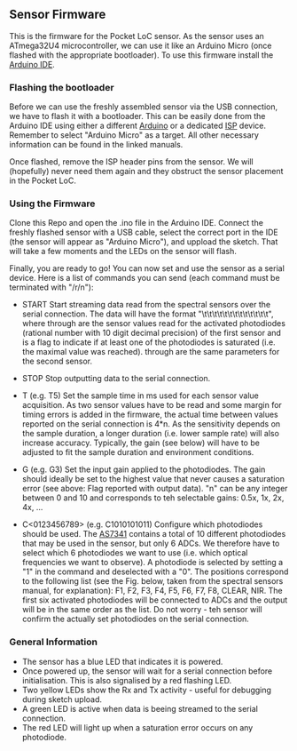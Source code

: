 ## Sensor Firmware
This is the firmware for the Pocket LoC sensor. As the sensor uses an ATmega32U4 microcontroller, we can use it like an Arduino Micro (once flashed with the appropriate bootloader). To use this firmware install the [Arduino IDE](https://www.arduino.cc/en/software).

### Flashing the bootloader
Before we can use the freshly assembled sensor via the USB connection, we have to flash it with a bootloader. This can be easily done from the Arduino IDE using either a different [Arduino](https://docs.arduino.cc/built-in-examples/arduino-isp/ArduinoISP#the-bootloader) or a dedicated [ISP](https://docs.arduino.cc/hacking/software/Bootloader#burning-the-bootloader) device. Remember to select "Arduino Micro" as a target. All other necessary information can be found in the linked manuals.

Once flashed, remove the ISP header pins from the sensor. We will (hopefully) never need them again and they obstruct the sensor placement in the Pocket LoC.

### Using the Firmware
Clone this Repo and open the .ino file in the Arduino IDE. Connect the freshly flashed sensor with a USB cable, select the correct port in the IDE (the sensor will appear as "Arduino Micro"), and uppload the sketch. That will take a few moments and the LEDs on the sensor will flash.

Finally, you are ready to go! You can now set and use the sensor as a serial device. Here is a list of commands you can send (each command must be terminated with "/r/n"):

- START
  Start streaming data read from the spectral sensors over the serial connection. The data will have the format "<A0>\t<B0>\t<C0>\t<D0>\t<E0>\t<F0>\t<X0>\t<A1>\t<B1>\t<C1>\t<D1>\t<E1>\t<F1>\t<X1>", where <A0> through <F0> are the sensor values read for the activated photodiodes (rational number with 10 digit decimal precision) of the first sensor and <X0> is a flag to indicate if at least one of the photodiodes is saturated (i.e. the maximal value was reached). <A1> through <X1> are the same parameters for the second sensor.
 
- STOP
  Stop outputting data to the serial connection.
  
- T<n> (e.g. T5)
  Set the sample time in ms used for each sensor value acquisition. As two sensor values have to be read and some margin for timing errors is added in the firmware, the actual time between values reported on the serial connection is 4*n. As the sensitivity depends on the sample duration, a longer duration (i.e. lower sample rate) will also increase accuracy. Typically, the gain (see below) will have to be adjusted to fit the sample duration and environment conditions.
  
- G<n> (e.g. G3)
  Set the input gain applied to the photodiodes. The gain should ideally be set to the highest value that never causes a saturation error (see above: Flag reported with output data). "n" can be any integer between 0 and 10 and corresponds to teh selectable gains: 0.5x, 1x, 2x, 4x, ...
  
- C<0123456789> (e.g. C1010101011)
  Configure which photodiodes should be used. The [AS7341](https://ams.com/en/as7341) contains a total of 10 different photodiodes that may be used in the sensor, but only 6 ADCs. We therefore have to select which 6 photodiodes we want to use (i.e. which optical frequencies we want to observe). A photodiode is selected by setting a "1" in the command and deselected with a "0". The positions correspond to the following list (see the Fig. below, taken from the spectral sensors manual, for explanation): F1, F2, F3, F4, F5, F6, F7, F8, CLEAR, NIR. The first six activated photodiodes will be connected to ADCs and the output will be in the same order as the list. Do not worry - teh sensor will confirm the actually set photodiodes on the serial connection.

### General Information

- The sensor has a blue LED that indicates it is powered.
- Once powered up, the sensor will wait for a serial connection before initialisation. This is also signalised by a red flashing LED.
- Two yellow LEDs show the Rx and Tx activity - useful for debugging during sketch upload.
- A green LED is active when data is beeing streamed to the serial connection.
- The red LED will light up when a saturation error occurs on any photodiode.


